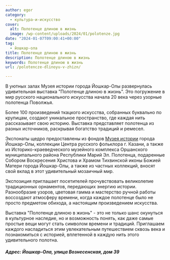 ```yaml
---
author: egor
category:
  - культура-и-искусство
cover:
  alt: Полотенце длиною в жизнь
  image: /wp-content/uploads/2024/01/polotenze.jpg
date: "2024-01-07T09:00:41+00:00"
tag:
  - йошкар-ола
title: Полотенце длиною в жизнь
description: Полотенце длиною в жизнь
keywords: Полотенце длиною в жизнь
url: /polotencze-dlinoyu-v-zhizn/

---
```

В уютных залах Музея истории города Йошкар-Олы развернулась удивительная выставка "Полотенце длиною в жизнь". Это погружение в мир русского национального искусства начала 20 века через узорные полотенца Поволжья.

Более 100 произведений ткацкого искусства, собранных буквально по крупицам, создают уникальное пространство, где каждая нить рассказывает свою историю. Выставка представляет полотенца из разных источников, раскрывая богатство традиций и ремесел.

Экспонаты щедро предоставлены из фондов [Музея истории](/dom-chulkova/) города Йошкар\-Олы, коллекции Центра русского фольклора г. Казани, а также из Историко\-краеведческого музейного комплекса Оршанского муниципального района Республики Марий Эл. Полотенца, подаренные Собором Воскресения Христова и Храмом Тихвинской иконы Божией Матери города Йошкар\-Олы, а также из частных коллекций, вносят свой вклад в этот удивительный мозаичный мир.

Экспозиция приглашает посетителей прочувствовать великолепие традиционных орнаментов, передающих энергию истории. Разнообразие узоров, цветовая гамма и мастерство ручной работы воссоздают атмосферу времени, когда каждое полотенце было не просто предметом обихода, а настоящим произведением искусства.

Выставка "Полотенце длиною в жизнь" \- это не только шанс окунуться в культурное наследие, но и возможность понять, как даже самые простые вещи могут стать символом времени и традиций. Приглашаем каждого насладиться этим увлекательным путешествием сквозь века и познакомиться с историей, вплетенной в каждую нить этого удивительного полотна.

#### _Адрес: Йошкар-Ола, улица Вознесенская, дом 39_
